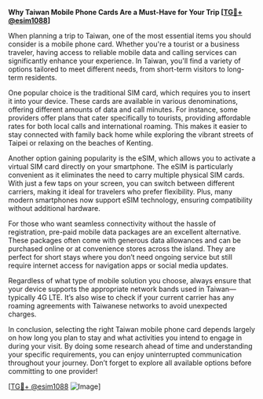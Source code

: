 **Why Taiwan Mobile Phone Cards Are a Must-Have for Your Trip [[TG💪+ @esim1088](https://t.me/s/esim1088)]**

When planning a trip to Taiwan, one of the most essential items you should consider is a mobile phone card. Whether you're a tourist or a business traveler, having access to reliable mobile data and calling services can significantly enhance your experience. In Taiwan, you'll find a variety of options tailored to meet different needs, from short-term visitors to long-term residents.

One popular choice is the traditional SIM card, which requires you to insert it into your device. These cards are available in various denominations, offering different amounts of data and call minutes. For instance, some providers offer plans that cater specifically to tourists, providing affordable rates for both local calls and international roaming. This makes it easier to stay connected with family back home while exploring the vibrant streets of Taipei or relaxing on the beaches of Kenting.

Another option gaining popularity is the eSIM, which allows you to activate a virtual SIM card directly on your smartphone. The eSIM is particularly convenient as it eliminates the need to carry multiple physical SIM cards. With just a few taps on your screen, you can switch between different carriers, making it ideal for travelers who prefer flexibility. Plus, many modern smartphones now support eSIM technology, ensuring compatibility without additional hardware.

For those who want seamless connectivity without the hassle of registration, pre-paid mobile data packages are an excellent alternative. These packages often come with generous data allowances and can be purchased online or at convenience stores across the island. They are perfect for short stays where you don’t need ongoing service but still require internet access for navigation apps or social media updates.

Regardless of what type of mobile solution you choose, always ensure that your device supports the appropriate network bands used in Taiwan—typically 4G LTE. It’s also wise to check if your current carrier has any roaming agreements with Taiwanese networks to avoid unexpected charges.

In conclusion, selecting the right Taiwan mobile phone card depends largely on how long you plan to stay and what activities you intend to engage in during your visit. By doing some research ahead of time and understanding your specific requirements, you can enjoy uninterrupted communication throughout your journey. Don’t forget to explore all available options before committing to one provider!

[[TG💪+ @esim1088](https://t.me/s/esim1088) ![Image](https://i.postimg.cc/Y0z9fWf4/image.png)]